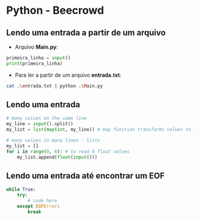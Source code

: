# Python - Beecrowd

## Lendo uma entrada a partir de um arquivo

- Arquivo **Main.py**:

~~~python
primeira_linha = input()
print(primeira_linha)
~~~

- Para ler a partir de um arquivo **entrada.txt**:

~~~bash
cat .\entrada.txt | python .\Main.py
~~~

## Lendo uma entrada

~~~python
# many values on the same line 
my_line = input().split()
my_list = list(map(int, my_line)) # map function transforms values to integers 

# many values in many lines - lists
my_list = []
for i in range(0, 6): # to read 6 float values
    my_list.append(float(input()))
~~~

## Lendo uma entrada até encontrar um EOF

~~~python
while True:
    try:
        # code here
    except EOFError:
        break
~~~
